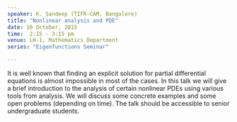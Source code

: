 ```yaml
---
speaker: K. Sandeep (TIFR-CAM, Bangalore)
title: "Nonlinear analysis and PDE"
date: 16 October, 2015
time:  2:15 - 3:15 pm
venue: LH-1, Mathematics Department
series: "Eigenfunctions Seminar"

---
```


It is well known that finding an explicit solution for partial
differential equations is almost impossible in most of the cases. In this
talk we will give a brief introduction to the analysis of certain
nonlinear PDEs using various tools from analysis. We will discuss some
concrete examples and some open problems (depending on time).
The talk should be accessible to senior undergraduate students.
